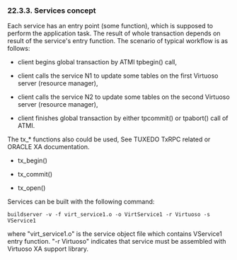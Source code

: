 <div id="xaservcon" class="section">

<div class="titlepage">

<div>

<div>

### 22.3.3. Services concept

</div>

</div>

</div>

Each service has an entry point (some function), which is supposed to
perform the application task. The result of whole transaction depends on
result of the service's entry function. The scenario of typical workflow
is as follows:

<div class="itemizedlist">

- client begins global transaction by ATMI tpbegin() call,

- client calls the service N1 to update some tables on the first
  Virtuoso server (resource manager),

- client calls the service N2 to update some tables on the second
  Virtuoso server (resource manager),

- client finishes global transaction by either tpcommit() or tpabort()
  call of ATMI.

</div>

The tx\_\* functions also could be used, See TUXEDO TxRPC related or
ORACLE XA documentation.

<div class="itemizedlist">

- tx_begin()

- tx_commit()

- tx_open()

</div>

Services can be built with the following command:

``` programlisting
buildserver -v -f virt_service1.o -o VirtService1 -r Virtuoso -s VService1
```

where "virt_service1.o" is the service object file which contains
VService1 entry function. "-r Virtuoso" indicates that service must be
assembled with Virtuoso XA support library.

</div>

